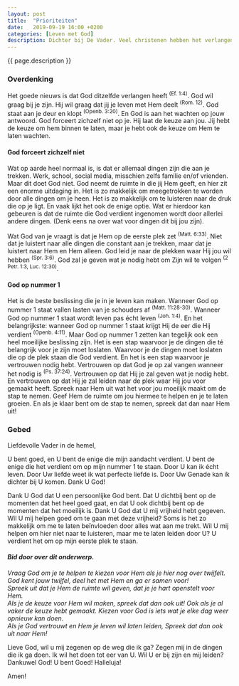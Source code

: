 ```yaml
---
layout: post
title:  "Prioriteiten"
date:   2019-09-19 16:00 +0200
categories: [Leven met God]
description: Dichter bij De Vader. Veel christenen hebben het verlangen om dichter bij God te zijn, om hem beter te leren kennen, hem meer te ervaren. Maar hoe? Het klinkt zo mooi, om elke dag met God te leven. Om alles met Hem te delen, de moeilijkste dingen, maar ook de mooiste dingen. Alleen soms lijkt dit zo ver weg, zo moeilijk. Hoe kan je dicht bij God leven, en wat moet je daarvoor doen?
---
```


{{ page.description }}

### Overdenking

Het goede nieuws is dat God ditzelfde verlangen heeft <sup>(Ef. 1:4)</sup>.
God wil graag bij je zijn.
Hij wil graag dat jij je leven met Hem deelt <sup>(Rom. 12)</sup>.
God staat aan je deur en klopt <sup>(Openb. 3:20)</sup>.
En God is aan het wachten op jouw antwoord.
God forceert zichzelf niet op je.
Hij laat de keuze aan jou.
Jij hebt de keuze om hem binnen te laten, maar je hebt ook de keuze om Hem te laten wachten.

#### God forceert zichzelf niet

Wat op aarde heel normaal is, is dat er allemaal dingen zijn die aan je trekken.
Werk, school, social media, misschien zelfs familie en/of vrienden.
Maar dit doet God niet.
God neemt de ruimte in die jij Hem geeft, en hier zit een enorme uitdaging in.
Het is zo makkelijk om meegetrokken te worden door alle dingen om je heen.
Het is zo makkelijk om te luisteren naar de druk die op je ligt.
En vaak lijkt het ook de enige optie.
Wat er hierdoor kan gebeuren is dat de ruimte die God verdient ingenomen wordt door allerlei andere dingen.
(Denk eens na over wat voor dingen dit bij jou zijn).

Wat God van je vraagt is dat je Hem op de eerste plek zet <sup>(Matt. 6:33)</sup>.
Niet dat je luistert naar alle dingen die constant aan je trekken, maar dat je luistert naar Hem en Hem alleen.
God leid je naar de plekken waar Hij jou wil hebben <sup>(Spr. 3:6)</sup>.
God zal je geven wat je nodig hebt om Zijn wil te volgen <sup>(2 Petr. 1:3, Luc. 12:30)</sup>.

#### God op nummer 1

Het is de beste beslissing die je in je leven kan maken.
Wanneer God op nummer 1 staat vallen lasten van je schouders af <sup>(Matt. 11:28-30)</sup>.
Wanneer God op nummer 1 staat wordt leven pas écht leven <sup>(Joh. 1:4)</sup>.
En het belangrijkste: wanneer God op nummer 1 staat krijgt Hij de eer die Hij verdient <sup>(Openb. 4:11)</sup>.
Maar God op nummer 1 zetten kan tegelijk ook een heel moeilijke beslissing zijn.
Het is een stap waarvoor je de dingen die té belangrijk voor je zijn moet loslaten.
Waarvoor je de dingen moet loslaten die op de plek staan die God verdient.
En het is een stap waarvoor je vertrouwen nodig hebt.
Vertrouwen op dat God je op zal vangen wanneer het nodig is <sup>(Ps. 37:24)</sup>.
Vertrouwen op dat Hij je zal geven wat je nodig hebt.
En vertrouwen op dat Hij je zal leiden naar de plek waar Hij jou voor gemaakt heeft.
Spreek naar Hem uit wat het voor jou moeilijk maakt om de stap te nemen.
Geef Hem de ruimte om jou hiermee te helpen en je te laten groeien.
En als je klaar bent om de stap te nemen, spreek dat dan naar Hem uit!

### Gebed

Liefdevolle Vader in de hemel,

U bent goed, en U bent de enige die mijn aandacht verdient.
U bent de enige die het verdient om op mijn nummer 1 te staan.
Door U kan ik écht leven.
Door Uw liefde weet ik wat perfecte liefde is.
Door Uw Genade kan ik dichter bij U komen.
Dank U God!

Dank U God dat U een persoonlijke God bent.
Dat U dichtbij bent op de momenten dat het heel goed gaat, en dat U ook dichtbij bent op de momenten dat het moeilijk is.
Dank U God dat U mij vrijheid hebt gegeven.
Wil U mij helpen goed om te gaan met deze vrijheid?
Soms is het zo makkelijk om me te laten beïnvloeden door alles wat aan me trekt.
Wil U mij helpen om hier niet naar te luisteren, maar me te laten leiden door U?
U verdient het om op mijn eerste plek te staan.

#### *Bid door over dit onderwerp.*
*Vraag God om je te helpen te kiezen voor Hem als je hier nog over twijfelt.
God kent jouw twijfel, deel het met Hem en ga er samen voor!  
Spreek uit dat je Hem de ruimte wil geven, dat je je hart openstelt voor Hem.  
Als je de keuze voor Hem wil maken, spreek dat dan ook uit!
Ook als je al vaker de keuze hebt gemaakt.
Kiezen voor God is iets wat je elke dag weer opnieuw kan doen.  
Als je God vertrouwt en Hem je leven wil laten leiden, Spreek dat dan ook uit naar Hem!*

Lieve God, wil u mij zegenen op de weg die ik ga?
Zegen mij in de dingen die ik ga doen.
Ik wil het doen tot eer van U.
Wil U er bij zijn en mij leiden?
Dankuwel God!
U bent Goed!
Halleluja!

Amen!